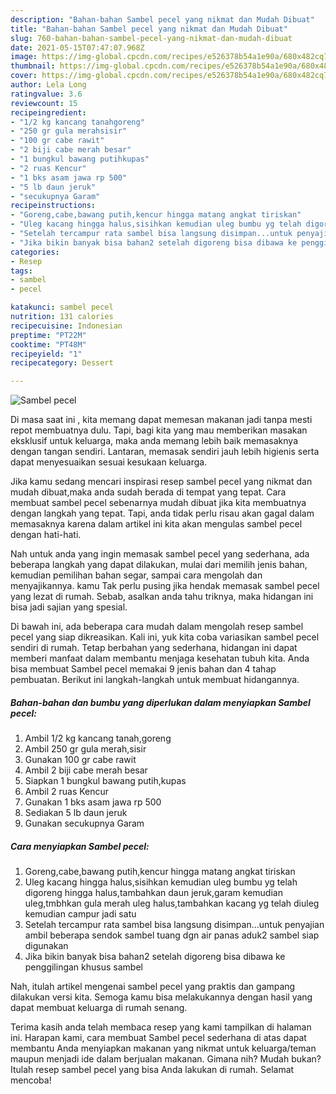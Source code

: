 ```yaml
---
description: "Bahan-bahan Sambel pecel yang nikmat dan Mudah Dibuat"
title: "Bahan-bahan Sambel pecel yang nikmat dan Mudah Dibuat"
slug: 760-bahan-bahan-sambel-pecel-yang-nikmat-dan-mudah-dibuat
date: 2021-05-15T07:47:07.968Z
image: https://img-global.cpcdn.com/recipes/e526378b54a1e90a/680x482cq70/sambel-pecel-foto-resep-utama.jpg
thumbnail: https://img-global.cpcdn.com/recipes/e526378b54a1e90a/680x482cq70/sambel-pecel-foto-resep-utama.jpg
cover: https://img-global.cpcdn.com/recipes/e526378b54a1e90a/680x482cq70/sambel-pecel-foto-resep-utama.jpg
author: Lela Long
ratingvalue: 3.6
reviewcount: 15
recipeingredient:
- "1/2 kg kancang tanahgoreng"
- "250 gr gula merahsisir"
- "100 gr cabe rawit"
- "2 biji cabe merah besar"
- "1 bungkul bawang putihkupas"
- "2 ruas Kencur"
- "1 bks asam jawa rp 500"
- "5 lb daun jeruk"
- "secukupnya Garam"
recipeinstructions:
- "Goreng,cabe,bawang putih,kencur hingga matang angkat tiriskan"
- "Uleg kacang hingga halus,sisihkan kemudian uleg bumbu yg telah digoreng hingga halus,tambahkan daun jeruk,garam kemudian uleg,tmbhkan gula merah uleg halus,tambahkan kacang yg telah diuleg kemudian campur jadi satu"
- "Setelah tercampur rata sambel bisa langsung disimpan...untuk penyajian ambil beberapa sendok sambel tuang dgn air panas aduk2 sambel siap digunakan"
- "Jika bikin banyak bisa bahan2 setelah digoreng bisa dibawa ke penggilingan khusus sambel"
categories:
- Resep
tags:
- sambel
- pecel

katakunci: sambel pecel 
nutrition: 131 calories
recipecuisine: Indonesian
preptime: "PT22M"
cooktime: "PT48M"
recipeyield: "1"
recipecategory: Dessert

---
```



![Sambel pecel](https://img-global.cpcdn.com/recipes/e526378b54a1e90a/680x482cq70/sambel-pecel-foto-resep-utama.jpg)

Di masa  saat ini , kita memang dapat memesan makanan jadi tanpa mesti repot membuatnya dulu. Tapi, bagi kita yang mau memberikan masakan eksklusif untuk keluarga, maka anda memang lebih baik memasaknya dengan tangan sendiri. Lantaran, memasak sendiri jauh lebih higienis serta dapat menyesuaikan sesuai kesukaan keluarga.

Jika kamu sedang mencari inspirasi resep sambel pecel yang nikmat dan mudah dibuat,maka anda sudah berada di tempat yang tepat. Cara membuat sambel pecel  sebenarnya mudah dibuat jika kita membuatnya dengan langkah yang tepat. Tapi, anda tidak perlu risau akan gagal dalam memasaknya 
karena dalam artikel ini kita akan mengulas sambel pecel dengan hati-hati.  



Nah untuk anda yang ingin memasak sambel pecel yang sederhana, ada beberapa langkah yang dapat dilakukan, mulai dari memilih jenis bahan, kemudian pemilihan bahan segar, sampai cara mengolah dan menyajikannya. kamu Tak perlu pusing jika hendak memasak sambel pecel yang lezat di rumah. Sebab, asalkan anda  tahu triknya, maka hidangan ini bisa jadi sajian yang spesial.

Di bawah ini, ada beberapa cara mudah dalam mengolah resep sambel pecel yang siap dikreasikan. Kali ini, yuk kita coba variasikan sambel pecel sendiri di rumah. Tetap berbahan yang sederhana, hidangan ini dapat memberi manfaat dalam membantu menjaga kesehatan tubuh kita. Anda bisa membuat Sambel pecel memakai 9 jenis bahan dan 4 tahap pembuatan. Berikut ini langkah-langkah untuk membuat hidangannya.

<!--inarticleads1-->

##### Bahan-bahan dan bumbu yang diperlukan dalam menyiapkan Sambel pecel:

1. Ambil 1/2 kg kancang tanah,goreng
1. Ambil 250 gr gula merah,sisir
1. Gunakan 100 gr cabe rawit
1. Ambil 2 biji cabe merah besar
1. Siapkan 1 bungkul bawang putih,kupas
1. Ambil 2 ruas Kencur
1. Gunakan 1 bks asam jawa rp 500
1. Sediakan 5 lb daun jeruk
1. Gunakan secukupnya Garam




<!--inarticleads2-->

##### Cara menyiapkan Sambel pecel:

1. Goreng,cabe,bawang putih,kencur hingga matang angkat tiriskan
1. Uleg kacang hingga halus,sisihkan kemudian uleg bumbu yg telah digoreng hingga halus,tambahkan daun jeruk,garam kemudian uleg,tmbhkan gula merah uleg halus,tambahkan kacang yg telah diuleg kemudian campur jadi satu
1. Setelah tercampur rata sambel bisa langsung disimpan...untuk penyajian ambil beberapa sendok sambel tuang dgn air panas aduk2 sambel siap digunakan
1. Jika bikin banyak bisa bahan2 setelah digoreng bisa dibawa ke penggilingan khusus sambel




Nah, itulah artikel mengenai  sambel pecel  yang praktis dan gampang dilakukan versi kita. Semoga kamu bisa melakukannya dengan hasil yang dapat membuat keluarga di rumah senang. 

Terima kasih anda telah membaca resep yang kami tampilkan di halaman ini. Harapan kami, cara membuat  Sambel pecel sederhana di atas dapat membantu Anda menyiapkan makanan yang nikmat untuk keluarga/teman maupun menjadi ide dalam berjualan makanan. Gimana nih? Mudah bukan? Itulah resep sambel pecel yang bisa Anda lakukan di rumah. Selamat mencoba!


